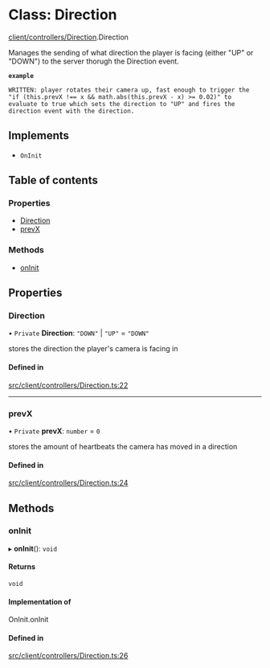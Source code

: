 # Class: Direction

[client/controllers/Direction](../wiki/client.controllers.Direction).Direction

Manages the sending of what direction the player is facing (either "UP" or "DOWN") to the server thorugh the Direction event.

**`example`**

```
WRITTEN: player rotates their camera up, fast enough to trigger the "if (this.prevX !== x && math.abs(this.prevX - x) >= 0.02)" to evaluate to true which sets the direction to "UP" and fires the direction event with the direction.
```

## Implements

- `OnInit`

## Table of contents

### Properties

- [Direction](../wiki/client.controllers.Direction.Direction#direction)
- [prevX](../wiki/client.controllers.Direction.Direction#prevx)

### Methods

- [onInit](../wiki/client.controllers.Direction.Direction#oninit)

## Properties

### Direction

• `Private` **Direction**: ``"DOWN"`` \| ``"UP"`` = `"DOWN"`

stores the direction the player's camera is facing in

#### Defined in

[src/client/controllers/Direction.ts:22](https://github.com/hatmatty/AET/blob/5e435eb/src/client/controllers/Direction.ts#L22)

___

### prevX

• `Private` **prevX**: `number` = `0`

stores the amount of heartbeats the camera has moved in a direction

#### Defined in

[src/client/controllers/Direction.ts:24](https://github.com/hatmatty/AET/blob/5e435eb/src/client/controllers/Direction.ts#L24)

## Methods

### onInit

▸ **onInit**(): `void`

#### Returns

`void`

#### Implementation of

OnInit.onInit

#### Defined in

[src/client/controllers/Direction.ts:26](https://github.com/hatmatty/AET/blob/5e435eb/src/client/controllers/Direction.ts#L26)
